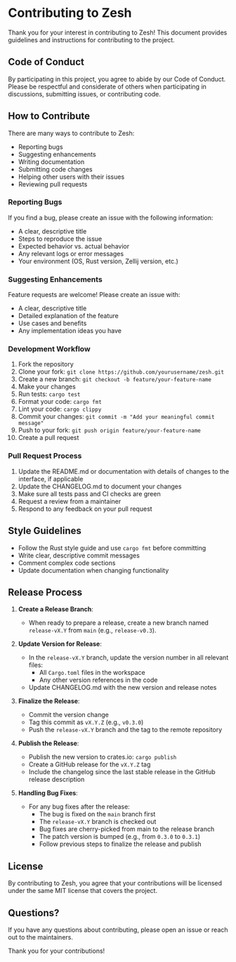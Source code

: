 # Contributing to Zesh

Thank you for your interest in contributing to Zesh! This document provides
guidelines and instructions for contributing to the project.

## Code of Conduct

By participating in this project, you agree to abide by our Code of Conduct.
Please be respectful and considerate of others when participating in
discussions, submitting issues, or contributing code.

## How to Contribute

There are many ways to contribute to Zesh:

- Reporting bugs
- Suggesting enhancements
- Writing documentation
- Submitting code changes
- Helping other users with their issues
- Reviewing pull requests

### Reporting Bugs

If you find a bug, please create an issue with the following information:

- A clear, descriptive title
- Steps to reproduce the issue
- Expected behavior vs. actual behavior
- Any relevant logs or error messages
- Your environment (OS, Rust version, Zellij version, etc.)

### Suggesting Enhancements

Feature requests are welcome! Please create an issue with:

- A clear, descriptive title
- Detailed explanation of the feature
- Use cases and benefits
- Any implementation ideas you have

### Development Workflow

1. Fork the repository
2. Clone your fork: `git clone https://github.com/yourusername/zesh.git`
3. Create a new branch: `git checkout -b feature/your-feature-name`
4. Make your changes
5. Run tests: `cargo test`
6. Format your code: `cargo fmt`
7. Lint your code: `cargo clippy`
8. Commit your changes: `git commit -m "Add your meaningful commit message"`
9. Push to your fork: `git push origin feature/your-feature-name`
10. Create a pull request

### Pull Request Process

1. Update the README.md or documentation with details of changes to the
interface, if applicable
2. Update the CHANGELOG.md to document your changes
3. Make sure all tests pass and CI checks are green
4. Request a review from a maintainer
5. Respond to any feedback on your pull request

## Style Guidelines

- Follow the Rust style guide and use `cargo fmt` before committing
- Write clear, descriptive commit messages
- Comment complex code sections
- Update documentation when changing functionality

## Release Process

1. **Create a Release Branch**:
   - When ready to prepare a release, create a new branch named `release-vX.Y`
   from `main` (e.g., `release-v0.3`).

2. **Update Version for Release**:
   - In the `release-vX.Y` branch, update the version number in all relevant files:
     - All `Cargo.toml` files in the workspace
     - Any other version references in the code
   - Update CHANGELOG.md with the new version and release notes

3. **Finalize the Release**:
   - Commit the version change
   - Tag this commit as `vX.Y.Z` (e.g., `v0.3.0`)
   - Push the `release-vX.Y` branch and the tag to the remote repository

4. **Publish the Release**:
   - Publish the new version to crates.io: `cargo publish`
   - Create a GitHub release for the `vX.Y.Z` tag
   - Include the changelog since the last stable release in the GitHub release
   description

5. **Handling Bug Fixes**:
   - For any bug fixes after the release:
     - The bug is fixed on the `main` branch first
     - The `release-vX.Y` branch is checked out
     - Bug fixes are cherry-picked from main to the release branch
     - The patch version is bumped (e.g., from `0.3.0` to `0.3.1`)
     - Follow previous steps to finalize the release and publish

## License

By contributing to Zesh, you agree that your contributions will be licensed
under the same MIT license that covers the project.

## Questions?

If you have any questions about contributing, please open an issue or reach out
to the maintainers.

Thank you for your contributions!
